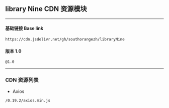 
## library Nine CDN 资源模块


---


#### 基础链接 Base link

```
https://cdn.jsdelivr.net/gh/southorangezh/libraryNine
```

#### 版本  **1.0**

```
@1.0
```
---
### CDN 资源列表
* Axios
```
/0.19.2/axios.min.js
```
